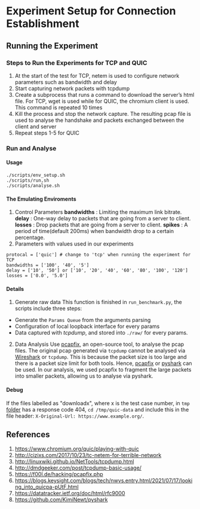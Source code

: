 # Experiment Setup for Connection Establishment

## Running the Experiment

### Steps to Run the Experiments for TCP and QUIC
1. At the start of the test for TCP, netem is used to configure network parameters such as bandwidth and delay
2. Start capturing network packets with tcpdump
3. Create a subprocess that runs a command to download the server’s html file. For TCP, wget is used while for QUIC, the chromium client is used. This command is repeated 10 times
4. Kill the process and stop the network capture. The resulting pcap file is used to analyse the handshake and packets exchanged between the client and server
5. Repeat steps 1-5 for QUIC


### Run and Analyse

#### Usage

```shell
./scripts/env_setup.sh
./scripts/run,sh
./scripts/analyse.sh
```

#### The Emulating Enviroments

1. Control Parameters
  **bandwidths** : Limiting the maximum link bitrate.
  **delay** : One-way delay to packets that are going from a server to client.
  **losses** : Drop packets that are going from a server to client.
  **spikes** : A period of time(default 200ms) when bandwidth drop to a certain percentage.
2. Parameters with values used in our experiments
  ```
  protocal = ['quic'] # change to 'tcp' when running the experiment for TCP
  bandwidths = ['100', '40', '5']
  delay = ['10', '50'] or ['10', '20', '40', '60', '80', '100', '120']
  losses = ['0.0', '5.0']
  ```

#### Details

1. Generate raw data
  This function is finished in `run_benchmark.py`, the scripts include three steps:
  * Generate the `Params Queue` from the arguments parsing
  * Configuration of local loopback interface for every params
  * Data captured with *tcpdump*, and stored into `./raw/` for every params.
2. Data Analysis
  Use [pcapfix](https://f00l.de/hacking/pcapfix.php), an open-source tool, to analyse the pcap files. The original pcap generated via `tcpdump` cannot be analysed via [Wireshark](https://www.wireshark.org/) or `tcpdump`. This is because the packet size is too large and there is a packet size limit for both tools. Hence, [pcapfix](https://f00l.de/hacking/pcapfix.php) or [pyshark](https://github.com/KimiNewt/pyshark) can be used. In our analysis, we used pcapfix to fragment the large packets into smaller packets, allowing us to analyse via pyshark.

#### Debug
If the files labelled as "downloadx", where x is the test case number, in `tmp` [folder](https://github.com/24kmystique/QUIC-vs-TCP-Protocol/blob/main/connection_establishment/tmp) has a response code 404, `cd /tmp/quic-data` and include this in the file header: `X-Original-Url: https://www.example.org/`. 


## References

1. https://www.chromium.org/quic/playing-with-quic
2. http://cizixs.com/2017/10/23/tc-netem-for-terrible-network
3. http://linuxwiki.github.io/NetTools/tcpdump.html
4. http://dmdgeeker.com/post/tcpdump-basic-usage/
5. https://f00l.de/hacking/pcapfix.php
6. https://blogs.keysight.com/blogs/tech/nwvs.entry.html/2021/07/17/looking_into_quicpa-pUtF.html 
7. https://datatracker.ietf.org/doc/html/rfc9000
8. https://github.com/KimiNewt/pyshark 